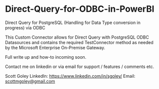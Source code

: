 # Direct-Query-for-ODBC-in-PowerBI
 Direct Query for PostgreSQL (Handling for Data Type conversion in progress) via ODBC


This Custom Connector allows for Direct Query with PostgreSQL ODBC Datasources and contains the required TestConnector method as needed by the Microsoft Enterprise On-Premise Gateway.

Full write up and how-to incoming soon.

Contact me on linkedin or via email for support / features / comments etc. 

Scott Goley
LinkedIn: https://www.linkedin.com/in/sgoley/
Email: scottmgoley@gmail.com
